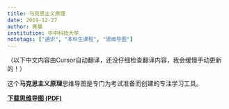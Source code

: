 ```yaml
---
title: 马克思主义原理
date: 2019-12-27
author: 黄晨
institution: 华中科技大学
notetags: ["通识", "本科生课程", "思维导图"]
---
```


（以下中文内容由Cursor自动翻译，还没仔细检查翻译内容，我会缓慢手动更新的！）

这个**马克思主义原理**思维导图是专门为考试准备而创建的专注学习工具。

[**下载思维导图 (PDF)**](/notes/marxism-principle/pdf/marxism-pinciple-mindmap.pdf)
